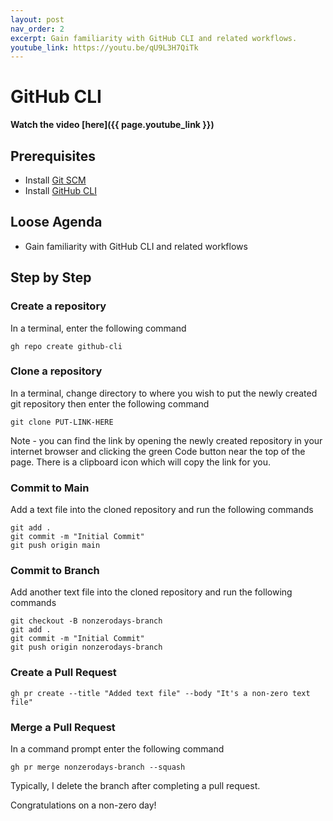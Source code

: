```yaml
---
layout: post
nav_order: 2
excerpt: Gain familiarity with GitHub CLI and related workflows.
youtube_link: https://youtu.be/qU9L3H7QiTk
---
```


# GitHub CLI

**Watch the video [here]({{ page.youtube_link }})**

## Prerequisites

- Install [Git SCM](https://git-scm.com/downloads)
- Install [GitHub CLI](https://cli.github.com/)

## Loose Agenda

- Gain familiarity with GitHub CLI and related workflows

## Step by Step

### Create a repository

In a terminal, enter the following command
```
gh repo create github-cli
```

### Clone a repository

In a terminal, change directory to where you wish to put the newly created git repository then enter the following command

```
git clone PUT-LINK-HERE
```

Note - you can find the link by opening the newly created repository in your internet browser and clicking the green Code button near the top of the page. There is a clipboard icon which will copy the link for you.

### Commit to Main

Add a text file into the cloned repository and run the following commands

```
git add .
git commit -m "Initial Commit"
git push origin main
```

### Commit to Branch

Add another text file into the cloned repository and run the following commands

```
git checkout -B nonzerodays-branch
git add .
git commit -m "Initial Commit"
git push origin nonzerodays-branch
```

### Create a Pull Request

```
gh pr create --title "Added text file" --body "It's a non-zero text file"
```

### Merge a Pull Request

In a command prompt enter the following command
```
gh pr merge nonzerodays-branch --squash
```

Typically, I delete the branch after completing a pull request. 


Congratulations on a non-zero day!
